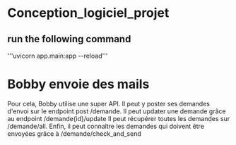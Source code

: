 # Conception_logiciel_projet
## run the following command

'''uvicorn app.main:app --reload'''

# Bobby envoie des mails

Pour cela, Bobby utilise une super API.
Il peut y poster ses demandes d'envoi sur le endpoint post /demande.
Il peut updater une demande grâce au endpoint /demande{id}/update
Il peut récupérer toutes les demandes sur /demande/all.
Enfin, il peut connaître les demandes qui doivent être envoyées grâce à /demande/check_and_send